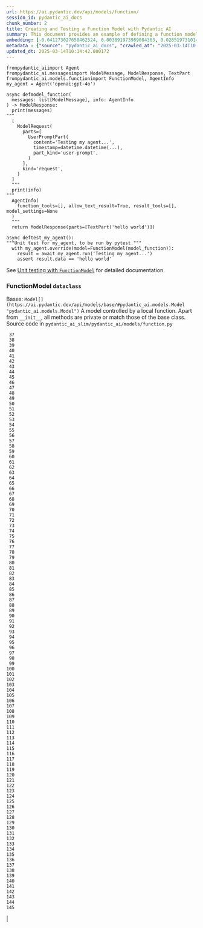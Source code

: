 ```yaml
---
url: https://ai.pydantic.dev/api/models/function/
session_id: pydantic_ai_docs
chunk_number: 2
title: Creating and Testing a Function Model with Pydantic AI
summary: This document provides an example of defining a function model using Pydantic AI, including the implementation of a model function that processes messages and returns a response. It also includes a unit test for the agent using pytest to verify that the agent correctly responds to a user prompt.
embedding: [-0.041273027658462524, 0.003891973989084363, 0.028519731014966965, -0.029477396979928017, -0.027048196643590927, 0.03769930079579353, -0.02728177420794964, 0.017167897894978523, 0.0018802934791892767, -0.015556217171251774, 0.013302200473845005, -0.07077378034591675, 0.010586869902908802, -0.01017227116972208, -0.026697831228375435, -0.0059182532131671906, 0.011211687698960304, 0.01772848144173622, 0.009284678846597672, 0.017413152381777763, 0.07278253883123398, 0.0065693482756614685, 0.008046722039580345, -0.021033594384789467, 0.0028291994240134954, -0.019597096368670464, -0.014411690644919872, 0.043515365570783615, -0.009413146413862705, -0.04342193529009819, 0.038610249757766724, -0.010189789347350597, -0.005124091636389494, -0.040548939257860184, -0.015988335013389587, -0.03697521239519119, 0.008560591377317905, 0.025903670117259026, -0.02489929087460041, 0.009635044261813164, -0.025670094415545464, -0.057927053421735764, 0.04003506898880005, 0.028216080740094185, -0.04057229682803154, 0.031556230038404465, -0.015054026618599892, 0.051480334252119064, 0.0032700756564736366, 0.010709498077630997, -0.013150375336408615, 0.018324103206396103, 0.035386890172958374, -0.0030948929488658905, 0.004446718841791153, 0.0016744539607316256, -0.012426287867128849, 0.029080316424369812, -0.010359132662415504, 0.02265695296227932, 0.007369349244982004, 0.009740154258906841, -0.012811689637601376, 0.044683247804641724, -0.027445277199149132, -0.03727886453270912, -0.024852575734257698, 0.011772272177040577, -0.032887618988752365, -0.010545994155108929, 0.005124091636389494, 0.01980731636285782, -0.044005874544382095, -0.023673012852668762, -0.044916823506355286, -0.03685842454433441, 0.02398834004998207, 0.06656939536333084, -0.004207302816212177, -0.020297827199101448, -0.015275925397872925, 0.01852264255285263, 4.5848578338336665e-06, 0.0022715346422046423, -0.02623067796230316, 0.0030423381831496954, -0.06516793370246887, -0.03363506495952606, -0.024875933304429054, -0.06231829896569252, -0.02436206303536892, 0.021664250642061234, -0.03844674676656723, 0.009553292766213417, 0.07708035409450531, -0.00655766949057579, -0.031182507053017616, 0.006312414072453976, 0.026043817400932312, 0.011340155266225338, 0.022691989317536354, -0.013033587485551834, -0.04311828315258026, 0.03171973302960396, -0.005281756166368723, 0.005611683242022991, 0.012589791789650917, -0.014481763355433941, -0.055778149515390396, 0.021722646430134773, -0.03891390189528465, 0.015357676893472672, -0.010458402335643768, 0.006791246589273214, -0.07128764688968658, -0.014189792796969414, 0.01707446575164795, -0.021524105221033096, 0.033915355801582336, -0.03517667204141617, -6.633216980844736e-05, 0.024852575734257698, 0.018382497131824493, -0.01478541363030672, 0.022014616057276726, -0.02611389011144638, 0.021407317370176315, -0.03552703559398651, -0.0404321514070034, -0.005442340392619371, 0.008543072268366814, -0.0012131397379562259, 0.012729937210679054, 0.011363512836396694, -0.04566426947712898, -0.010189789347350597, -0.03141608461737633, -0.02489929087460041, -0.04304821044206619, 0.06105698272585869, 0.020519724115729332, -0.000883212429471314, -0.01858103647828102, 0.02471242845058441, -0.023731406778097153, 0.02842630073428154, -0.044683247804641724, -0.004887595307081938, -0.01478541363030672, 0.02076498046517372, 0.01798541657626629, 0.05703946202993393, 0.00707737822085619, 0.028566446155309677, -0.0219211857765913, 0.01573139987885952, -0.007527013309299946, 0.030621923506259918, 0.04209054633975029, -0.02071826532483101, 0.04050222411751747, 0.020729944109916687, -0.039521198719739914, -0.01724964939057827, -0.029080316424369812, 0.026767905801534653, -0.03615769371390343, -0.0177401602268219, -0.029991265386343002, -0.012706579640507698, 0.02294892445206642, -0.011246724985539913, -0.020741622895002365, 0.01472701970487833, 0.006493436172604561, -0.012262783944606781, -0.035994190722703934, -0.034592729061841965, -0.06044968590140343, -0.025109509006142616, -0.021722646430134773, -0.022983960807323456, -0.049051135778427124, -0.022481771185994148, -0.030808784067630768, -0.004969347268342972, 0.028519731014966965, 0.05928179994225502, -0.004899274092167616, 0.036110978573560715, 0.027375204488635063, 0.021640893071889877, 0.040665727108716965, 0.00020000016957055777, 0.008262780494987965, -0.012940156273543835, 0.05526427924633026, -0.01700439304113388, -0.003792703850194812, 0.013454025611281395, -0.006913874298334122, 0.028940169140696526, 0.014224829152226448, -0.027865717187523842, 0.02994455024600029, -0.05652559548616409, -0.0006510954117402434, 0.018569357693195343, -0.03594747558236122, 0.01955038122832775, 0.043094925582408905, -0.05320880189538002, 0.028216080740094185, -0.04075915738940239, -0.04428616911172867, -0.007772269193083048, -0.02653432823717594, -0.003792703850194812, 0.011299279518425465, 0.03141608461737633, -0.01943359337747097, 0.02424527518451214, 0.08296649158000946, -0.00843796320259571, -0.0004937960184179246, 0.03706864267587662, 0.005322631914168596, -0.06385990977287292, -0.006160588935017586, 0.04335185885429382, -0.026137247681617737, -0.025436516851186752, -0.002477374393492937, -0.03989492356777191, 0.01869782619178295, -0.048630695790052414, 0.014691982418298721, 0.0030627762898802757, 0.012951835058629513, -0.011369352228939533, -0.024735786020755768, 0.0005083945579826832, -0.00036824846756644547, -0.0095357745885849, -0.0008664240594953299, 0.018802935257554054, 0.02819272316992283, -0.007223363500088453, 0.05138690397143364, 0.05138690397143364, 0.05988910049200058, -0.02728177420794964, 0.009605847299098969, 0.014318260364234447, -0.013524098321795464, 0.023462792858481407, -0.0023386881221085787, -0.00865986105054617, -0.052134349942207336, 0.033868640661239624, -0.03912412002682686, 0.015404392033815384, -0.022972282022237778, -0.0035357694141566753, -0.015556217171251774, -0.03298104926943779, -0.0007510955329053104, -0.03396207094192505, 0.01883797161281109, -0.052694935351610184, 0.021909506991505623, 0.001348176272585988, 0.031299296766519547, -0.02520294114947319, -0.05283508077263832, 0.010569351725280285, -0.01017227116972208, 0.03564382344484329, 0.015018990263342857, -0.02095184288918972, -0.013710959814488888, 0.023556223139166832, 0.029991265386343002, 0.0048321206122636795, -0.00036313896998763084, 0.035503678023815155, -0.0030131412204355, -0.05082631856203079, -0.045944564044475555, 0.0034423386678099632, -0.0033255501184612513, 0.033985428512096405, 0.02672119066119194, -0.04360879585146904, 0.025856954976916313, -0.014645267277956009, 0.016712423413991928, 0.02520294114947319, 0.03055185079574585, -0.00035948934964835644, -0.008975190110504627, 0.001170803909189999, -0.016712423413991928, -0.02436206303536892, -0.02095184288918972, 0.01326716411858797, 0.027071554213762283, -0.009249642491340637, 0.03601754829287529, -0.01839417591691017, 0.008613145910203457, 0.05138690397143364, -0.03284090384840965, -0.027982505038380623, -0.03384528309106827, -0.03844674676656723, 0.02028614841401577, -0.014738698489964008, 0.0546569786965847, -0.006954750046133995, -0.038540177047252655, -0.020508045330643654, -0.004172265995293856, -0.0385168194770813, -0.06783071160316467, 0.002578104380518198, 0.0034861343447118998, -0.009477379731833935, 0.009705117903649807, 0.006002924405038357, -0.0232525747269392, -0.02819272316992283, -0.03963799029588699, 0.021582499146461487, 0.035807330161333084, 0.013629208318889141, -0.06353289633989334, 0.045524124056100845, 0.018254030495882034, 0.05685260146856308, -0.02041461504995823, 0.03692849725484848, -0.07600589841604233, 0.009938694536685944, -0.019842352718114853, 0.022867172956466675, 0.04143653064966202, 0.05848763883113861, -0.006143070757389069, 0.0028000022284686565, 0.029407324269413948, 0.018370818346738815, 0.028332870453596115, 0.027585424482822418, -0.0002293797442689538, -0.031135791912674904, -0.03204674273729324, 0.02623067796230316, 0.006376647390425205, 0.017413152381777763, -0.06362632662057877, 0.025740167126059532, 0.011708038859069347, 0.00419270433485508, -0.028169365599751472, 0.028683235868811607, -0.008402926847338676, -0.0351065993309021, -0.03202338516712189, 0.009640883654356003, -0.0024467173498123884, -0.0018467168556526303, -0.013302200473845005, -0.027001481503248215, -0.006259859073907137, -0.028216080740094185, -0.048677410930395126, -0.01148030161857605, 0.0010437964228913188, -0.0033781048841774464, 0.05120004341006279, 0.003156207036226988, 0.03590076044201851, -0.016840890049934387, 0.020449651405215263, 0.028823381289839745, 0.003515331307426095, 0.000627372763119638, -0.02424527518451214, 0.033424846827983856, 0.07124093174934387, -0.04942485690116882, -0.05260150134563446, 0.02987447753548622, 0.020613156259059906, 0.024455495178699493, -0.0095357745885849, -0.002248177072033286, 0.028286155313253403, 0.0020744542125612497, -0.004026280716061592, -0.009862781502306461, -0.019632132723927498, 0.026557685807347298, -0.01557957474142313, 0.040362078696489334, 0.010849643498659134, 0.0277022123336792, -0.013617529533803463, 0.019223373383283615, 0.04835040494799614, -0.01967884786427021, 0.004519711714237928, 0.003845258615911007, -0.025132866576313972, -0.06395334005355835, -0.013874463737010956, 0.015054026618599892, 0.04057229682803154, -0.0012036506086587906, -0.029921192675828934, -0.10370811074972153, -0.016630670055747032, 0.019480308517813683, -0.03503652662038803, 0.0523679256439209, 0.08114459365606308, -0.028146008029580116, 0.020543081685900688, -0.02781900018453598, -0.02204965241253376, 0.00487299682572484, -0.0043678865768015385, -0.006691976450383663, 0.00217956374399364, -0.012893441133201122, -0.005959128960967064, -0.009564971551299095, -0.03863360732793808, 0.004805843345820904, 0.018546000123023987, -0.04311828315258026, -0.0014343077782541513, 0.04253434017300606, -0.019106585532426834, -0.006581027526408434, 0.008607306517660618, 0.008151831105351448, 0.051667194813489914, -0.030832141637802124, 0.0039357696659862995, -0.02611389011144638, -0.050078872591257095, -0.0316963754594326, -0.01821899227797985, -0.03989492356777191, 0.06624238938093185, 0.022201478481292725, 0.07381027936935425, -0.013372274115681648, 0.04089930281043053, -0.002744527766481042, -0.030037980526685715, 0.015708042308688164, -0.02515622414648533, 0.003725550603121519, 0.015743078663945198, -0.02447885274887085, -0.015813151374459267, 0.028146008029580116, 0.027235059067606926, -0.0103883296251297, 0.046551864594221115, 0.024198560044169426, 0.02739856205880642, -0.03685842454433441, 0.04148324579000473, 0.03727886453270912, -0.05727304145693779, -0.027258416637778282, 0.021956222131848335, -0.03305112197995186, 0.017903665080666542, 0.006516793742775917, -0.05306865647435188, 0.044613175094127655, -0.03461608663201332, -0.028169365599751472, -0.026277393102645874, 0.018908044323325157, -0.02763213962316513, 0.0011204389156773686, 0.032537251710891724, -0.010621906258165836, 0.058581069111824036, -0.0060438006184995174, 0.022201478481292725, 0.01357081439346075, -0.031743090599775314, -0.008251101709902287, -0.022084688767790794, 0.006382486782968044, -0.020858410745859146, 0.02478250302374363, 0.004277375992387533, -0.0185927152633667, 0.02180439792573452, 0.025927027687430382, 0.004519711714237928, 0.06675625592470169, -0.05988910049200058, 0.01415475644171238, 0.010721176862716675, -0.009524095803499222, 0.018020452931523323, 0.008630664087831974, 0.02041461504995823, 0.018359139561653137, -0.02842630073428154, -0.0074861375615000725, 0.06362632662057877, -0.011918257921934128, -0.0029094915371388197, 0.0005040150135755539, -0.021827755495905876, -0.01713286153972149, -0.0028759147971868515, -0.024432137608528137, -0.022073009982705116, -0.022481771185994148, 0.027772285044193268, 0.017845269292593002, 0.04033871740102768, -0.024221917614340782, -0.026160605251789093, 0.01749490574002266, 0.015100742690265179, 0.027351846918463707, -0.011316797696053982, -0.005935771390795708, -0.007871539331972599, 0.02800586260855198, -0.007129932753741741, 0.0047708069905638695, -0.006954750046133995, 0.035573750734329224, -0.008099276572465897, 0.04134310036897659, -0.010978111065924168, 0.004601463675498962, 0.06675625592470169, 0.010341614484786987, 0.023731406778097153, -0.0408058725297451, 0.015719721093773842, -0.00534598995000124, -0.02865987829864025, -0.0008379569044336677, 0.00908613856881857, -0.0050715371035039425, 0.012764973565936089, 9.653292363509536e-05, 0.01493723876774311, 0.012578112073242664, -0.014890523627400398, 0.020800016820430756, 0.032397106289863586, -0.027258416637778282, -0.039334338158369064, 0.007637962698936462, 0.016712423413991928, 0.010867162607610226, -0.027235059067606926, -0.007708035409450531, 0.009302197024226189, -0.014224829152226448, 0.006686137057840824, -0.012928477488458157, -0.010347453877329826, 0.0018175197765231133, -0.010621906258165836, -0.029781047254800797, 0.024268632754683495, 0.01809052564203739, -0.019772278144955635, -0.004472996573895216, -0.027912432327866554, 0.001937227905727923, 0.017389794811606407, 0.009997088462114334, 0.007118253968656063, -0.01833578199148178, 0.0035007328260689974, -0.03454601392149925, -0.02508615143597126, -0.0039416090585291386, 0.013932858593761921, 0.0058102235198020935, -0.048443835228681564, 0.033424846827983856, 0.035994190722703934, -0.035573750734329224, -0.05418982729315758, 0.02199125848710537, -0.01748322695493698, 0.013944537378847599, 0.005091974977403879, 0.011684681288897991, -0.060963552445173264, 0.008245262317359447, 0.0024525567423552275, 0.02187447063624859, -0.007007305044680834, -0.054890554398298264, 0.001466424553655088, -0.028870096430182457, -0.05811391770839691, 0.02307739108800888, 0.07983656227588654, -0.026931408792734146, -0.01463358849287033, 0.03898397460579872, 0.03625112399458885, 0.01889636553823948, -0.01218103151768446, -0.010289059951901436, -0.02690805122256279, -0.006400005426257849, -0.010312417522072792, 0.0316963754594326, -0.01585986651480198, 0.011824827641248703, 0.03263068199157715, 0.016689063981175423, -0.018195634707808495, -0.016443809494376183, -0.006551830098032951, -0.008975190110504627, -0.015345998108386993, -0.04526719078421593, -0.024315347895026207, 0.02294892445206642, 0.005941610783338547, 0.00498102605342865, -0.007509495131671429, 0.014867165125906467, -0.024642355740070343, 0.0025051115080714226, 0.019270088523626328, -0.03031827323138714, 0.009991249069571495, -0.011030665598809719, -0.029477396979928017, 0.028636520728468895, 0.005424821749329567, 0.03192995488643646, -0.010312417522072792, -0.01493723876774311, 0.025833597406744957, 0.00577226746827364, -0.04720587655901909, 0.00892847403883934, 0.004239419475197792, -0.002348907059058547, 0.00587737699970603, 0.020671550184488297, 0.006359129212796688, 0.006189785897731781, 0.015357676893472672, -0.02520294114947319, -0.01779855415225029, 0.0065635088831186295, -0.004931390751153231, 0.011778111569583416, 0.00042846749420277774, 0.008548912592232227, 0.0026131407357752323, -0.03484966233372688, -0.021185418590903282, 0.04050222411751747, 0.006318253464996815, -0.02187447063624859, -0.04891099035739899, 0.026861336082220078, 0.06199129298329353, 0.002737228525802493, -0.0060438006184995174, -0.005024821497499943, -0.0068029253743588924, 0.018440891057252884, 0.007071538828313351, -0.05414310842752457, -0.03594747558236122, 0.02222483605146408, 0.04057229682803154, -0.010621906258165836, -0.01827738806605339, -0.001489782240241766, -0.011106578633189201, -0.021162061020731926, -0.006382486782968044, -0.013816069811582565, 0.03006133809685707, 0.014248186722397804, -0.017716802656650543, -0.030902214348316193, -0.01827738806605339, 0.029173746705055237, 0.015462785959243774, -0.019445272162556648, -0.04026864469051361, 0.027982505038380623, -0.0038073023315519094, 0.030294915661215782, -0.010557672940194607, -0.004686135333031416, 0.007678838446736336, 0.03001462295651436, 0.01700439304113388, -0.0227737408131361, -0.04019857197999954, 0.01278833206743002, 0.014598552137613297, -0.0028817541897296906, 0.008700736798346043, -0.04293142259120941, -0.010207307524979115, 0.07184823602437973, -0.012519718147814274, -0.011912418529391289, -0.0033868642058223486, 0.017039429396390915, -0.010861323215067387, -0.02028614841401577, -0.005602924153208733, -0.037325579673051834, -0.042604412883520126, 0.03333141282200813, -0.025296371430158615, 0.00487591652199626, -0.03627448156476021, 0.01755329966545105, -0.009775190614163876, -0.002236498286947608, -0.04031535983085632, -0.012764973565936089, -0.005757668986916542, 0.06166428327560425, -0.021769361570477486, -0.007281757891178131, -0.006832122337073088, 0.00718248775228858, -0.013302200473845005, 0.014388333074748516, -0.024385420605540276, 0.0029883235692977905, 0.007684677839279175, -0.006586866918951273, -0.04545405134558678, 0.016618991270661354, -0.009763511829078197, -0.014131398871541023, -0.017086144536733627, 0.02429199032485485, -0.035924118012189865, -0.01839417591691017, 0.026043817400932312, 0.00017646000196691602, 0.008554751984775066, 0.0013941617216914892, -0.008700736798346043, -0.02041461504995823, 0.01364088710397482, 0.034102216362953186, 0.030598565936088562, -0.05358252674341202, 0.006762049160897732, 0.01305694505572319, 0.0432584285736084, -0.008537232875823975, -0.019480308517813683, 0.0216292142868042, -0.005016062408685684, 0.017891986295580864, 0.00493431044742465, -0.0037343096919357777, 0.0005109493504278362, 0.006826282944530249, -0.04099273309111595, -0.030878856778144836, -0.023836515843868256, 0.015147457830607891, 0.001100730849429965, 0.01991242542862892, 0.01736643724143505, -0.0047007338143885136, 0.01485548634082079, -0.07997670769691467, -0.004417521879076958, 0.028402943164110184, -0.009950373321771622, 0.0027941628359258175, -0.009716796688735485, 0.0019868628587573767, 0.025062793865799904, -0.014073004014790058, -0.022481771185994148, 0.024151844903826714, -0.004598543979227543, -0.0059124138206243515, 0.0017445270204916596, 0.08838547766208649, -0.0011043804697692394, -0.0016408772207796574, -0.005106573458760977, 0.034219007939100266, 0.02478250302374363, 0.007889057509601116, 0.010931395925581455, -0.05400296300649643, 0.004969347268342972, -0.017529942095279694, -0.0012051104567945004, -0.031486157327890396, 0.005205843597650528, 0.03590076044201851, -0.0066452608443796635, -0.008040882647037506, -0.019036512821912766, 0.006639421451836824, -0.0008080298430286348, -0.07049348950386047, 0.05825406312942505, 0.01341898925602436, 0.01912994310259819, -0.008648182265460491, 0.00022372281819116324, 0.010154752992093563, 0.00230803107842803, -0.011789790354669094, 0.0391007624566555, 0.01341898925602436, -0.001601461204700172, -0.028402943164110184, -0.0034861343447118998, -0.024011697620153427, -0.025132866576313972, 0.0018262788653373718, -0.003967886324971914, -0.01675913855433464, 0.02861316129565239, 0.043211713433265686, 0.039684705436229706, -0.06895188242197037, -0.0010620446410030127, -0.014680303633213043, 0.010569351725280285, -0.019818995147943497, 0.0402219295501709, 0.0005572997033596039, 0.010989789851009846, 0.0015255487523972988, 0.006621903274208307, -0.02350950799882412, -0.0002746352693066001, -0.016420451924204826, 0.003278834745287895, -0.03849346190690994, -0.011953294277191162, -0.03211681544780731, -0.007871539331972599, 0.01552118081599474, 0.006943071261048317, 0.024011697620153427, 0.008344531990587711, 0.0055357711389660835, -0.018207313492894173, 0.021839434280991554, 0.005106573458760977, 0.012473003007471561, 0.04501025751233101, -0.05783362314105034, 0.011743075214326382, 0.0138511061668396, -0.01615183800458908, -0.014236507937312126, 0.01633870042860508, 0.03384528309106827, 0.004218981601297855, -0.033868640661239624, 0.020437972620129585, -0.04816354438662529, 0.004175185691565275, -0.031112434342503548, 0.012099280022084713, 0.011994170024991035, 0.0019445271464064717, 0.023159142583608627, 0.034172289073467255, -0.029173746705055237, -0.0038014629390090704, 0.00038284703623503447, 0.004893434699624777, -0.014902202412486076, -0.030902214348316193, 0.0012109498493373394, -0.006919713690876961, 0.02994455024600029, 0.01320877019315958, -0.022680310532450676, 0.026557685807347298, -0.05264822021126747, -0.011188330128788948, 0.08857233822345734, -0.024315347895026207, -0.04337521642446518, 0.011077381670475006, -0.010528475977480412, 0.03877375274896622, 0.011620447039604187, 0.003348907921463251, -0.007783947978168726, 0.01159708946943283, -0.0493314266204834, -0.004797084257006645, -0.02812265045940876, -0.003769346047192812, 0.01436497550457716, 0.024432137608528137, -0.03587740287184715, 0.01748322695493698, -0.03928762301802635, -0.01748322695493698, 0.024572283029556274, -0.03454601392149925, -0.017880307510495186, -0.02557666413486004, 0.004890515003353357, -0.0334014855325222, 0.009091977961361408, -0.01665402762591839, -0.05325551703572273, -0.010948914103209972, 0.023859873414039612, -0.003421900561079383, 0.026043817400932312, 0.009886139072477818, 0.009582489728927612, 0.013722638599574566, 0.016607312485575676, 0.02835622802376747, -0.010972271673381329, 0.010429205372929573, -0.0006178836920298636, -0.04174017906188965, -0.010978111065924168, 0.021489068865776062, -0.011462783440947533, 0.060356255620718, -0.019935782998800278, -0.01955038122832775, -0.007830663584172726, -0.028986884281039238, -0.030505133792757988, -0.0037401490844786167, -0.007042341399937868, 0.029056958854198456, -0.02440878003835678, -0.006458399351686239, 0.027118271216750145, -0.010189789347350597, 0.000574088073335588, 0.03372849524021149, 0.030341630801558495, -0.03122922219336033, -0.02429199032485485, 0.028216080740094185, 0.022154763340950012, -0.005471537355333567, 0.0038773755077272654, -0.000906570116057992, 0.008256941102445126, -0.004414602182805538, 0.012297820299863815, 0.008274459280073643, -0.010341614484786987, 0.04839712008833885, 0.031299296766519547, 0.011001468636095524, 0.0004941609804518521, 0.028963526710867882, -0.017296364530920982, -0.004157667513936758, 0.07161466032266617, 0.029243819415569305, -0.013383952900767326, -0.002630659146234393, 0.01791534386575222, 0.023486150428652763, 0.00356788607314229, -0.021886149421334267, -0.01463358849287033, 0.051106613129377365, 0.039334338158369064, -0.020449651405215263, -0.01905987039208412, 0.03078542649745941, -0.013021908700466156, -0.003810222027823329, 0.021757682785391808, 0.00288467388600111, -0.004543069284409285, -0.025833597406744957, -0.025950387120246887, -0.005410223267972469, -0.011089060455560684, -0.018487606197595596, -0.024081772193312645, -0.005941610783338547, -0.03783944621682167, 1.5282859749277122e-05, 0.016735780984163284, 0.0009343073470517993, -0.017716802656650543, 0.015532859601080418, -0.005570807494223118, 0.02223651483654976, -0.001979563618078828, 0.006143070757389069, -0.020870089530944824, 0.004697814118117094, 0.05521756410598755, -0.022084688767790794, 0.01278833206743002, -0.024128487333655357, 0.008467160165309906, 0.011836506426334381, -0.013091981410980225, 0.035807330161333084, -0.014026288874447346, -0.014201471582055092, 0.03188323602080345, 0.017588336020708084, 0.01876789890229702, 0.0489577054977417, -0.013687602244317532, 1.2579846043081488e-05, 0.010581030510365963, 0.030762068927288055, -0.0207766592502594, -0.0034773750230669975, 0.03195331245660782, -0.03517667204141617, 0.029103673994541168, 0.02035622112452984, -0.008467160165309906, -0.015486144460737705, -0.006943071261048317, 0.030995646491646767, 0.011153293773531914, 0.004735770169645548, 0.01427154429256916, -0.06815771758556366, 0.0041547478176653385, 0.017202934250235558, 0.016794174909591675, 0.010522636584937572, -0.012297820299863815, 0.005605843849480152, -0.004052557982504368, -0.004362047184258699, 0.0049138725735247135, -0.02424527518451214, 0.005740150809288025, -0.009337234310805798, 0.005173726938664913, -0.02223651483654976, -0.03660149127244949, -0.0022525566164404154, -0.009576650336384773, -0.028075935319066048, 0.03746572509407997, -0.01719125546514988, -0.005398544482886791, -0.031019004061818123, 0.023275932297110558, 0.04545405134558678, 0.013372274115681648, 0.020800016820430756, 0.01706278696656227, -0.020449651405215263, 0.02588031254708767, -0.009979570284485817, -0.006545990705490112, -0.007918254472315311, 0.023778121918439865, -0.01278833206743002, 0.006037961225956678, 0.018966438248753548, -0.00902190525084734, 0.011188330128788948, -0.02405841462314129, -0.02424527518451214, -0.024198560044169426, -0.054890554398298264, 0.031205864623188972, -0.004604383371770382, -0.055124133825302124, -0.01894308067858219, 0.02272702567279339, -0.005471537355333567, 0.014645267277956009, 0.01665402762591839, -0.04561755433678627, -0.015649648383259773, -0.016782496124505997, -0.0017021911917254329, -0.0051270113326609135, 0.011404388584196568, 0.0025386882480233908, -0.011719717644155025, 0.01615183800458908, -0.020975200459361076, -0.0049080331809818745, 0.001071533770300448, 0.014960596337914467, 0.0003352192579768598, 0.05498398840427399, -0.007451101206243038, 0.02557666413486004, -0.010102198459208012, -0.04853726550936699, -0.0021970821544528008, -0.05689931660890579, -0.010680301114916801, 0.017109503969550133, -0.03650806099176407, -0.003716791281476617, -0.026137247681617737, -0.013278842903673649, 0.011503659188747406, 0.010429205372929573, -0.008578109554946423, -0.003100732574239373, 0.009740154258906841, 0.0016686144517734647, 0.007205845322459936, 0.05222778022289276, 0.019153300672769547, -0.0020116805098950863, 0.008455481380224228, 0.0020043812692165375, 0.0377693735063076, 0.016175195574760437, -0.004808763042092323, -0.00938394945114851, -0.004703653510659933, -0.01924673095345497, 0.021243812516331673, 0.008963511325418949, -0.006359129212796688, 0.043445292860269547, -0.002462775679305196, -0.024829218164086342, -0.03989492356777191, 0.015614611096680164, -0.016805853694677353, 0.016899283975362778, 0.03966134786605835, -0.0007824823842383921, -0.026277393102645874, 0.007585407700389624, 0.009816066361963749, 0.02763213962316513, -0.02247009053826332, 0.03734893724322319, 0.04409930482506752, 0.016957677900791168, -0.0381430983543396, -3.127283707726747e-05, -0.004332850221544504, -0.02588031254708767, 0.013582493178546429, 0.033074479550123215, -0.005246719811111689, -0.01305694505572319, -0.021535784006118774, 0.0129985511302948, -0.011760593391954899, 0.0026423379313200712, -0.00874161347746849, -0.008624824695289135, -0.006855479907244444, -0.004032120108604431, -0.038843829184770584, 0.030948931351304054, 0.02550658956170082, -0.011585410684347153, -0.0027109510265290737, 0.01059854868799448, 0.0051474496722221375, -0.012916798703372478, -0.017775196582078934, 0.005705113988369703, 0.02527301385998726, 0.017027750611305237, -0.003874455811455846, 0.008618985302746296, 0.0014729938702657819, 0.0129051199182868, 0.02417520247399807, -0.00414306903257966, -0.032467179000377655, 0.019760599359869957, -0.008087597787380219, 0.006855479907244444, 0.047229234129190445, -0.004741609562188387, 0.024922648444771767, 0.02819272316992283, -0.02424527518451214, 0.002007300965487957, -0.010773731395602226, -0.007065699435770512, -0.0472525916993618, 0.0068029253743588924, 0.05012558773159981, 0.028683235868811607, -0.01938687637448311, 0.01065694261342287, 0.01839417591691017, -0.023521186783909798, -0.04267448931932449, 0.009781030006706715, -0.0029182506259530783, 0.004484675358980894, -0.0028335789684206247, 0.022143084555864334, 0.004113872069865465, -0.029407324269413948, 0.029173746705055237, 0.0040729958564043045, 0.0258102398365736, -9.881395089905709e-05, 0.010861323215067387, 0.007754751015454531, 0.016899283975362778, 0.017833590507507324, 0.008800007402896881, -0.010908038355410099, 0.024221917614340782, 0.0032467180863022804, 0.0485839806497097, -0.019211694598197937, -0.011013147421181202, -0.012951835058629513, 0.011585410684347153, -0.01754162088036537, -0.006382486782968044, 0.00880584679543972, 0.0032875938341021538, 0.008315335027873516, -0.03765258565545082, -0.03877375274896622, 0.024875933304429054, -0.01974892057478428, -0.034219007939100266, 0.02313578501343727, -0.00023868633434176445, -0.006382486782968044, 0.015299282968044281, -0.004557667765766382, 0.04223069176077843, 0.02569345198571682, -0.025132866576313972, -0.029407324269413948, -0.008221904747188091, -0.026347467675805092, 0.023030675947666168, -0.007217524107545614, -0.034709516912698746, 0.00545109948143363, -0.014446727000176907, 0.0017562058055773377, -0.02926717698574066, -0.00917373038828373, -0.007299276068806648, 0.0007985408301465213, 0.03667156398296356, 0.007731392979621887, -0.049284711480140686, -0.015696363523602486, 0.020192718133330345, 0.031065719202160835, -0.0027167906519025564, -0.002725549740716815, -0.001648176577873528, 0.015182494185864925, 0.011065702885389328, 0.02076498046517372, -0.0011036505457013845, -0.016969356685876846, -0.023602938279509544, 0.016712423413991928, -0.021722646430134773, -0.027375204488635063, -0.002696352545171976, 0.013781033456325531, 0.0007200735853984952, -0.014902202412486076, 0.015626290813088417, 0.01785694807767868, 0.030808784067630768, 0.022364981472492218, 0.0016788335051387548, -0.014738698489964008, -0.004309492651373148, 0.011100739240646362, -0.016899283975362778, 0.025927027687430382, 0.002478834241628647, 0.032467179000377655, -0.024105129763484, 0.006271537858992815, 0.002772265113890171, 0.0064817569218575954, -0.017389794811606407, 0.02800586260855198, 0.01749490574002266, 0.00498102605342865, -0.031182507053017616, 0.000900730665307492, 0.016794174909591675, 0.01616351678967476, -0.0016788335051387548, -0.024151844903826714, -0.0019518263870850205, 0.005570807494223118, -0.014983953908085823, 0.0028627761639654636, 0.006259859073907137, -0.03323798254132271, 0.027842357754707336, -0.025062793865799904, 0.00217810389585793, 0.023357683792710304, -0.019363518804311752, -0.04580441862344742, -0.004656937904655933, -0.00880584679543972, 0.006160588935017586, -0.01755329966545105, -0.0006317523657344282, 0.006680297665297985, 0.012683222070336342, 0.016677385196089745, -0.014236507937312126, 0.0054481797851622105, -0.0023328487295657396, 0.0014868625439703465, -0.02952411212027073, 0.014224829152226448, 0.0018817533273249865, 0.03160294517874718, 0.010715337470173836, 0.010131395421922207, -0.031486157327890396, -0.009786869399249554, 0.026137247681617737, 0.004166426602751017, -0.042300764471292496, -0.003573725465685129, -0.03475623205304146, 0.0038773755077272654, 0.0007062049699015915, 0.006464238744229078, 0.00030602214974351227, 0.010972271673381329, -0.007947451435029507, -0.010411687195301056, -0.004201463423669338, -0.011830667033791542, -0.013243806548416615, -0.024548925459384918, 0.021407317370176315, 0.03734893724322319, -0.02823944017291069, -0.027538709342479706, 0.05367595702409744, -0.01591826044023037, 0.017833590507507324, 0.01817227713763714, -0.010417526587843895, -0.010335775092244148, 0.016186874359846115, -0.029991265386343002, 0.010621906258165836, 0.054096393287181854, 0.011637966148555279, -0.01797373779118061, -0.013769354671239853, -0.006686137057840824, -0.018978117033839226, 0.00466277776286006, -0.019001474604010582, -0.025740167126059532, 0.0006967158988118172, -0.03564382344484329, 0.00801752507686615, 0.01017227116972208, -0.007532852701842785, 0.027772285044193268, 0.00666861841455102, -0.04690222814679146, -0.028683235868811607, -0.04414601996541023, -0.0064992755651474, 0.01955038122832775, -0.009675920009613037, 0.0015620450722053647, 0.0008313875296153128, 0.0015328479930758476, -0.00887008011341095, 0.006020443048328161, -0.0069722686894237995, 0.003179564606398344, -0.049892012029886246, -0.012461324222385883, -0.008181028999388218, 0.0026481773238629103, -0.013862784951925278, -0.0030306593980640173, 0.023404398933053017, 0.018686147406697273, 0.011252564378082752, 0.004023361019790173, 0.006078836973756552, 0.009144533425569534, -0.020134322345256805, -0.005442340392619371, -0.017938701435923576, 0.015883224084973335, 0.03571389615535736, 0.004046718589961529, 0.004207302816212177, -0.011637966148555279, -0.0029693455435335636, -0.017646729946136475, -0.02011096477508545, 0.04295478016138077, 0.002865695860236883, 0.006919713690876961, 0.007789787370711565, 0.01894308067858219, 0.025343086570501328, -0.0698394700884819, 0.04209054633975029, 0.021337244659662247, 0.005389785394072533, 0.03108907677233219, -0.011865703389048576, 0.01159708946943283, 0.04258105531334877, -0.02161753550171852, -0.003970806021243334, -0.011445265263319016, 0.02994455024600029, -0.002395622432231903, 0.02009928598999977, 0.024105129763484, -0.021886149421334267, 0.0377693735063076, 0.01163212675601244, -0.01980731636285782, -0.009734314866364002, 0.007626283448189497, 0.0017883225809782743, 0.0025664253626018763, 0.0031182507518678904, 0.022189799696207047, -0.002213140483945608, 0.011129936203360558, 0.029010243713855743, -0.037559155374765396, 0.03363506495952606, 0.003906572703272104, 0.011439425870776176, -0.03445258364081383, -0.04162339121103287, -0.009132854640483856, 0.008029203861951828, -0.005600004456937313, 0.014143077656626701, 0.002080293605104089, -0.024268632754683495, 0.0017941620899364352, -0.015275925397872925, -0.02242337539792061, 0.02374308556318283, 0.02702483907341957, -0.02975768782198429, -0.007293436676263809, -0.0025985422544181347, -0.0014868625439703465, 0.025950387120246887, -0.002462775679305196, 0.0028175206389278173, -0.029080316424369812, -0.015953298658132553, -0.00960000790655613, 0.024572283029556274, -0.016000013798475266, 0.008694897405803204, -0.013033587485551834, -0.012227747589349747, 0.021535784006118774, 0.0033635064028203487, -0.04113288223743439, 0.013547456823289394, 0.04197375848889351, -0.03305112197995186, -0.029197104275226593, -0.005106573458760977, -0.008858401328325272, -0.014762056060135365, 0.013921178877353668, -0.042978137731552124, 0.032654039561748505, -0.008280298672616482, 0.029383964836597443, 0.006020443048328161, -0.0236262958496809, 0.015077384188771248, -0.015486144460737705, -0.027889074757695198, 0.00034452581894584]
metadata : {"source": "pydantic_ai_docs", "crawled_at": "2025-03-14T10:14:42.000172", "url_path": "/api/models/function/", "chunk_size": 1887}
updated_dt: 2025-03-14T10:14:42.000172
---
```

```
frompydantic_aiimport Agent
frompydantic_ai.messagesimport ModelMessage, ModelResponse, TextPart
frompydantic_ai.models.functionimport FunctionModel, AgentInfo
my_agent = Agent('openai:gpt-4o')

async defmodel_function(
  messages: list[ModelMessage], info: AgentInfo
) -> ModelResponse:
  print(messages)
"""
  [
    ModelRequest(
      parts=[
        UserPromptPart(
          content='Testing my agent...',
          timestamp=datetime.datetime(...),
          part_kind='user-prompt',
        )
      ],
      kind='request',
    )
  ]
  """
  print(info)
"""
  AgentInfo(
    function_tools=[], allow_text_result=True, result_tools=[], model_settings=None
  )
  """
  return ModelResponse(parts=[TextPart('hello world')])

async deftest_my_agent():
"""Unit test for my_agent, to be run by pytest."""
  with my_agent.override(model=FunctionModel(model_function)):
    result = await my_agent.run('Testing my agent...')
    assert result.data == 'hello world'

```

See [Unit testing with `FunctionModel`](https://ai.pydantic.dev/testing-evals/#unit-testing-with-functionmodel) for detailed documentation.
###  FunctionModel `dataclass`
Bases: `Model[](https://ai.pydantic.dev/api/models/base/#pydantic_ai.models.Model "pydantic_ai.models.Model")`
A model controlled by a local function.
Apart from `__init__`, all methods are private or match those of the base class.
Source code in `pydantic_ai_slim/pydantic_ai/models/function.py`
```
 37
 38
 39
 40
 41
 42
 43
 44
 45
 46
 47
 48
 49
 50
 51
 52
 53
 54
 55
 56
 57
 58
 59
 60
 61
 62
 63
 64
 65
 66
 67
 68
 69
 70
 71
 72
 73
 74
 75
 76
 77
 78
 79
 80
 81
 82
 83
 84
 85
 86
 87
 88
 89
 90
 91
 92
 93
 94
 95
 96
 97
 98
 99
100
101
102
103
104
105
106
107
108
109
110
111
112
113
114
115
116
117
118
119
120
121
122
123
124
125
126
127
128
129
130
131
132
133
134
135
136
137
138
139
140
141
142
143
144
145
```
|
